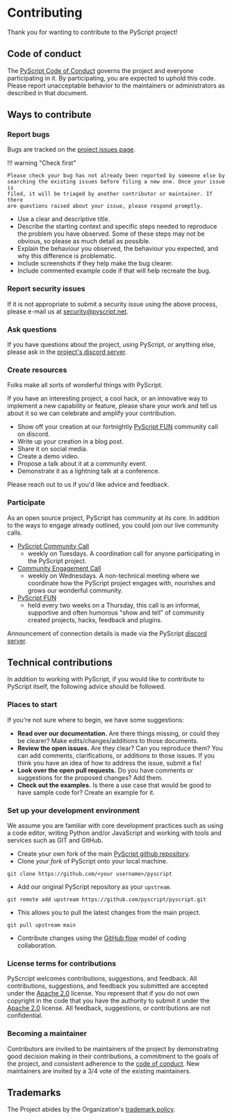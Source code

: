 # Contributing

Thank you for wanting to contribute to the PyScript project!

## Code of conduct

The [PyScript Code of Conduct](conduct.md) governs the project and everyone
participating in it. By participating, you are expected to uphold this code.
Please report unacceptable behavior to the maintainers or administrators as
described in that document.

## Ways to contribute

### Report bugs

Bugs are tracked on the
[project issues page](https://github.com/pyscript/pyscript/issues).

!!! warning "Check first"

    Please check your bug has not already been reported by someone else by
    searching the existing issues before filing a new one. Once your issue is
    filed, it will be triaged by another contributor or maintainer. If there
    are questions raised about your issue, please respond promptly.

- Use a clear and descriptive title.
- Describe the starting context and specific steps needed to reproduce the
  problem you have observed. Some of these steps may not be obvious, so please
  as much detail as possible.
- Explain the behaviour you observed, the behaviour you expected, and why this
  difference is problematic.
- Include screenshots if they help make the bug clearer.
- Include commented example code if that will help recreate the bug.

### Report security issues

If it is not appropriate to submit a security issue using the above process,
please e-mail us at security@pyscript.net.

### Ask questions

If you have questions about the project, using PyScript, or anything else,
please ask in the [project's discord server](https://discord.gg/HxvBtukrg2).

### Create resources

Folks make all sorts of wonderful things with PyScript.

If you have an interesting project, a cool hack, or an innovative way to
implement a new capability or feature, please share your work and tell us about
it so we can celebrate and amplify your contribution.

- Show off your creation at our fortnightly
  [PyScript FUN](https://discord.com/events/972017612454232116/1227275336115556402)
  community call on discord.
- Write up your creation in a blog post.
- Share it on social media.
- Create a demo video.
- Propose a talk about it at a community event.
- Demonstrate it as a lightning talk at a conference.

Please reach out to us if you'd like advice and feedback.

### Participate

As an open source project, PyScript has community at its core. In addition to
the ways to engage already outlined, you could join our live community calls.

- [PyScript Community Call](https://discord.com/events/972017612454232116/1227274094366556279)
  - weekly on Tuesdays. A coordination call for anyone participating in the
  PyScript project.
- [Community Engagement Call](https://discord.com/events/972017612454232116/1227275045965922376)
  - weekly on Wednesdays. A non-technical meeting where we coordinate how the
  PyScript project engages with, nourishes and grows our wonderful community.
- [PyScript FUN](https://discord.com/events/972017612454232116/1227275336115556402)
  - held every two weeks on a Thursday, this call is an informal,
  supportive and often humorous "show and tell" of community created projects,
  hacks, feedback and plugins.

Announcement of connection details is made via the PyScript
[discord server](https://discord.gg/HxvBtukrg2).

## Technical contributions

In addition to working with PyScript, if you would like to contribute to
PyScript itself, the following advice should be followed.

### Places to start

If you're not sure where to begin, we have some suggestions:

- **Read over our documentation.** Are there things missing, or could they be
  clearer? Make edits/changes/additions to those documents.
- **Review the open issues.** Are they clear? Can you reproduce them? You can
  add comments, clarifications, or additions to those issues. If you think you
  have an idea of how to address the issue, submit a fix!
- **Look over the open pull requests.** Do you have comments or suggestions for
  the proposed changes? Add them.
- **Check out the examples.** Is there a use case that would be good to have
  sample code for? Create an example for it.

### Set up your development environment

We assume you are familiar with core development practices such as using a code
editor, writing Python and/or JavaScript and working with tools and services
such as GIT and GitHub.

* Create your own fork of the main
   [PyScript github repository](https://github.com/pyscript/pyscript/fork).
* Clone _your fork_ of PyScript onto your local machine.

```
git clone https://github.com/<your username>/pyscript
```

* Add our original PyScript repository as your `upstream`.

```
git remote add upstream https://github.com/pyscript/pyscript.git
```

* This allows you to pull the latest changes from the main project.

```
git pull upstream main
```

* Contribute changes using the
  [GitHub flow](https://docs.github.com/en/get-started/using-github/github-flow)
  model of coding collaboration.

### License terms for contributions

PyScrcipt welcomes contributions, suggestions, and feedback. All contributions,
suggestions, and feedback you submitted are accepted under the
[Apache 2.0](license.md) license. You represent that if you do not own
copyright in the code that you have the authority to submit it under the
[Apache 2.0](license.md) license. All feedback, suggestions, or contributions
are not confidential.

### Becoming a maintainer

Contributors are invited to be maintainers of the project by demonstrating good
decision making in their contributions, a commitment to the goals of the
project, and consistent adherence to the
[code of conduct](conduct.md). New maintainers are invited by a 3/4 vote of
the existing maintainers.

## Trademarks

The Project abides by the Organization's
[trademark policy](https://github.com/pyscript/governance/blob/main/TRADEMARKS.md).

